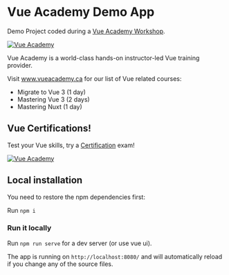 # Vue Academy Demo App

Demo Project coded during a <a href="https://vue.ac" target="_blank">Vue Academy Workshop</a>.

[![Vue Academy](https://www.vueacademy.ca/images/classroom.jpeg "Vue Academy")](https://www.vueacademy.ca)

Vue Academy is a world-class hands-on instructor-led Vue training provider.

Visit www.vueacademy.ca for our list of Vue related courses:
* Migrate to Vue 3 (1 day)
* Mastering Vue 3 (2 days)
* Mastering Nuxt (1 day)

## Vue Certifications!

Test your Vue skills, try a <a href="https://www.vueacademy.ca/certification" target="_blank">Certification</a> exam!

[![Vue Academy](https://www.vueacademy.ca/images/certification-badge.png "Vue Certifications")](https://www.vueacademy.ca/certification)


## Local installation

You need to restore the npm dependencies first:

Run `npm i`

### Run it locally

Run `npm run serve` for a dev server (or use vue ui).

The app is running on `http://localhost:8080/` and will automatically reload if you change any of the source files.